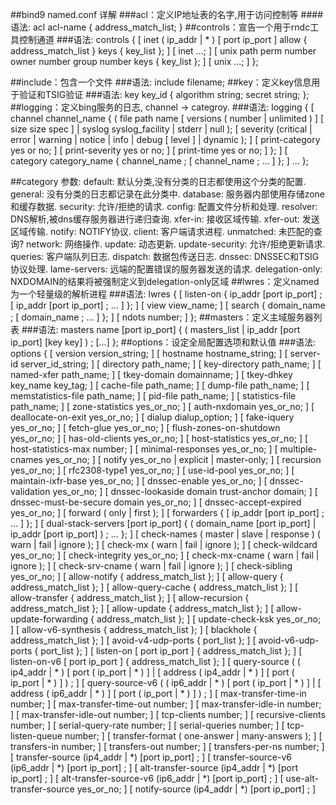 ##bind9 named.conf 详解
###acl：定义IP地址表的名字,用于访问控制等
####语法:
    acl acl-name {
        address_match_list;
    }
##controls：宣告一个用于rndc工具控制通道
###语法:
    controls {
      [ inet ( ip_addr | * ) [ port ip_port ] allow {  address_match_list  }
                    keys { key_list }; ]
      [ inet ...; ]
      [ unix path perm number owner number group number keys { key_list }; ]
      [ unix ...; ]
    };


##include：包含一个文件
###语法:
    include filename;
##key：定义key信息用于验证和TSIG验证
###语法:
    key key_id {
        algorithm string;
        secret string;
    };
##logging：定义bing服务的日志, channel -> categroy.
###语法:
    logging {
      [ channel channel_name {
        ( file path name
            [ versions ( number | unlimited ) ]
            [ size size spec ]
          | syslog syslog_facility
          | stderr
          | null );
        [ severity (critical | error | warning | notice |
                    info | debug [ level ] | dynamic ); ]
        [ print-category yes or no; ]
        [ print-severity yes or no; ]
        [ print-time yes or no; ]
      }; ]
      [ category category_name {
        channel_name ; [ channel_name ; ... ]
      }; ]
      ...
    };

##category 参数:
    default: 默认分类,没有分类的日志都使用这个分类的配置.
    general: 没有分类的日志都记录在此分类中.
    database: 服务器内部使用存储zone和缓存数据.
    security: 允许/拒绝的请求.
    config: 配置文件分析和处理.
    resolver: DNS解析,被dns缓存服务器进行递归查询.
    xfer-in: 接收区域传输.
    xfer-out: 发送区域传输.
    notify: NOTIFY协议.
    client: 客户端请求进程.
    unmatched: 未匹配的查询?
    network: 网络操作.
    update: 动态更新.
    update-security: 允许/拒绝更新请求.
    queries: 客户端队列日志.
    dispatch: 数据包传送日志.
    dnssec: DNSSEC和TSIG协议处理.
    lame-servers: 远端的配置错误的服务器发送的请求.
    delegation-only: NXDOMAIN的结果将被强制定义到delegation-only区域
##lwres：定义named为一个轻量级的解析进程
###语法:
    lwres {
        [ listen-on { ip_addr [port ip_port] ; [ ip_addr [port ip_port] ; ... ] }; ]
        [ view view_name; ]
        [ search { domain_name ; [ domain_name ; ... ] }; ]
        [ ndots number; ]
    };
##masters：定义主域服务器列表
###语法:
    masters name [port ip_port] { ( masters_list | ip_addr [port ip_port] [key key] ) ; [...] };
##options：设定全局配置选项和默认值
###语法:
    options {
        [ version version_string; ]
        [ hostname hostname_string; ]
        [ server-id server_id_string; ]
        [ directory path_name; ]
        [ key-directory path_name; ]
        [ named-xfer path_name; ]
        [ tkey-domain domainname; ]
        [ tkey-dhkey key_name key_tag; ]
        [ cache-file path_name; ]
        [ dump-file path_name; ]
        [ memstatistics-file path_name; ]
        [ pid-file path_name; ]
        [ statistics-file path_name; ]
        [ zone-statistics yes_or_no; ]
        [ auth-nxdomain yes_or_no; ]
        [ deallocate-on-exit yes_or_no; ]
        [ dialup dialup_option; ]
        [ fake-iquery yes_or_no; ]
        [ fetch-glue yes_or_no; ]
        [ flush-zones-on-shutdown yes_or_no; ]
        [ has-old-clients yes_or_no; ]
        [ host-statistics yes_or_no; ]
        [ host-statistics-max number; ]
        [ minimal-responses yes_or_no; ]
        [ multiple-cnames yes_or_no; ]
        [ notify yes_or_no | explicit | master-only; ]
        [ recursion yes_or_no; ]
        [ rfc2308-type1 yes_or_no; ]
        [ use-id-pool yes_or_no; ]
        [ maintain-ixfr-base yes_or_no; ]
        [ dnssec-enable yes_or_no; ]
        [ dnssec-validation yes_or_no; ]
        [ dnssec-lookaside domain trust-anchor domain; ]
        [ dnssec-must-be-secure domain yes_or_no; ]
        [ dnssec-accept-expired yes_or_no; ]
        [ forward ( only | first ); ]
        [ forwarders { [ ip_addr [port ip_port] ; ... ] }; ]
        [ dual-stack-servers [port ip_port] {
            ( domain_name [port ip_port] |
              ip_addr [port ip_port] ) ;
            ... }; ]
        [ check-names ( master | slave | response )
            ( warn | fail | ignore ); ]
        [ check-mx ( warn | fail | ignore ); ]
        [ check-wildcard yes_or_no; ]
        [ check-integrity yes_or_no; ]
        [ check-mx-cname ( warn | fail | ignore ); ]
        [ check-srv-cname ( warn | fail | ignore ); ]
        [ check-sibling yes_or_no; ]
        [ allow-notify { address_match_list }; ]
        [ allow-query { address_match_list }; ]
        [ allow-query-cache { address_match_list }; ]
        [ allow-transfer { address_match_list }; ]
        [ allow-recursion { address_match_list }; ]
        [ allow-update { address_match_list }; ]
        [ allow-update-forwarding { address_match_list }; ]
        [ update-check-ksk yes_or_no; ]
        [ allow-v6-synthesis { address_match_list }; ]
        [ blackhole { address_match_list }; ]
        [ avoid-v4-udp-ports { port_list }; ]
        [ avoid-v6-udp-ports { port_list }; ]
        [ listen-on [ port ip_port ] { address_match_list }; ]
        [ listen-on-v6 [ port ip_port ] { address_match_list }; ]
        [ query-source ( ( ip4_addr | * )
            [ port ( ip_port | * ) ] |
            [ address ( ip4_addr | * ) ]
            [ port ( ip_port | * ) ] ) ; ]
        [ query-source-v6 ( ( ip6_addr | * )
            [ port ( ip_port | * ) ] |
            [ address ( ip6_addr | * ) ]
            [ port ( ip_port | * ) ] ) ; ]
        [ max-transfer-time-in number; ]
        [ max-transfer-time-out number; ]
        [ max-transfer-idle-in number; ]
        [ max-transfer-idle-out number; ]
        [ tcp-clients number; ]
        [ recursive-clients number; ]
        [ serial-query-rate number; ]
        [ serial-queries number; ]
        [ tcp-listen-queue number; ]
        [ transfer-format ( one-answer | many-answers ); ]
        [ transfers-in  number; ]
        [ transfers-out number; ]
        [ transfers-per-ns number; ]
        [ transfer-source (ip4_addr | *) [port ip_port] ; ]
        [ transfer-source-v6 (ip6_addr | *) [port ip_port] ; ]
        [ alt-transfer-source (ip4_addr | *) [port ip_port] ; ]
        [ alt-transfer-source-v6 (ip6_addr | *) [port ip_port] ; ]
        [ use-alt-transfer-source yes_or_no; ]
        [ notify-source (ip4_addr | *) [port ip_port] ; ]
